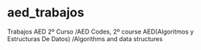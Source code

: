 # aed_trabajos
Trabajos AED 2º Curso                  /AED Codes, 2º course
AED(Algoritmos y Estructuras De Datos) /Algorithms and data structures
